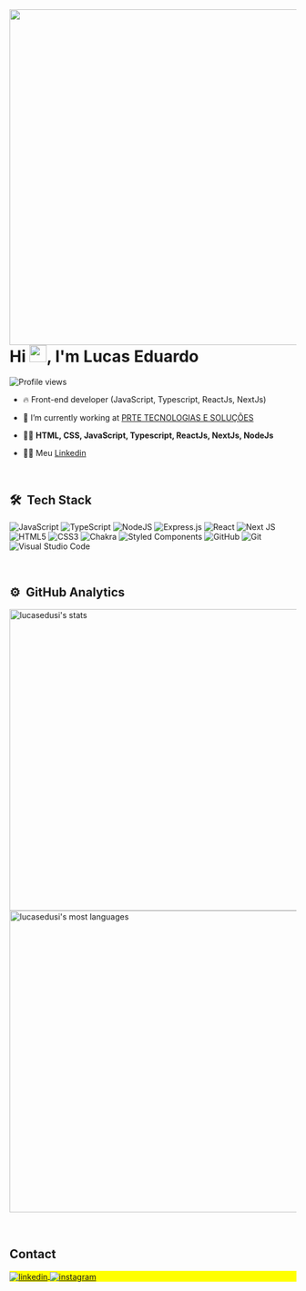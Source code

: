 <img align="right" height="590em" src="https://raw.githubusercontent.com/gist/Lucasedusi/b41079cadbbd150dc15c23d3cd518f47/raw/00a17f63eb9e94a829458a78efbdf05384f4ee1e/card_github.svg"/>

<h1 align="left">Hi <img src="https://raw.githubusercontent.com/kaueMarques/kaueMarques/master/hi.gif" height="30px">, I'm Lucas Eduardo</h1>

<p align="left"> <img src="https://komarev.com/ghpvc/?username=lucasedusi&color=yellow" alt="Profile views" /> </p>

- 🔥 Front-end developer (JavaScript, Typescript, ReactJs, NextJs)

- 🔭 I’m currently working at [PRTE TECNOLOGIAS E SOLUÇÕES](https://github.com/somosprte)

- 👨‍💻 **HTML, CSS, JavaScript, Typescript, ReactJs, NextJs, NodeJs**

- 👨‍💻 Meu [Linkedin](https://www.linkedin.com/in/lucas-eduardo-pereira-andrade-8224751b2/)



<br>

## 🛠 &nbsp;Tech Stack

![JavaScript](https://img.shields.io/badge/javascript-%23323330.svg?style=for-the-badge&logo=javascript&logoColor=%23F7DF1E)
![TypeScript](https://img.shields.io/badge/typescript-%23007ACC.svg?style=for-the-badge&logo=typescript&logoColor=white)
![NodeJS](https://img.shields.io/badge/node.js-6DA55F?style=for-the-badge&logo=node.js&logoColor=white)
![Express.js](https://img.shields.io/badge/express.js-%23404d59.svg?style=for-the-badge&logo=express&logoColor=%2361DAFB)
![React](https://img.shields.io/badge/react-%2320232a.svg?style=for-the-badge&logo=react&logoColor=%2361DAFB)
![Next JS](https://img.shields.io/badge/Next-black?style=for-the-badge&logo=next.js&logoColor=white)
![HTML5](https://img.shields.io/badge/html5-%23E34F26.svg?style=for-the-badge&logo=html5&logoColor=white)
![CSS3](https://img.shields.io/badge/css3-%231572B6.svg?style=for-the-badge&logo=css3&logoColor=white)
![Chakra](https://img.shields.io/badge/chakra-%234ED1C5.svg?style=for-the-badge&logo=chakraui&logoColor=white)
![Styled Components](https://img.shields.io/badge/styled--components-DB7093?style=for-the-badge&logo=styled-components&logoColor=white)
![GitHub](https://img.shields.io/badge/github-%23121011.svg?style=for-the-badge&logo=github&logoColor=white)
![Git](https://img.shields.io/badge/git-%23F05033.svg?style=for-the-badge&logo=git&logoColor=white)
![Visual Studio Code](https://img.shields.io/badge/Visual%20Studio%20Code-0078d7.svg?style=for-the-badge&logo=visual-studio-code&logoColor=white)

<br>

## ⚙️ &nbsp;GitHub Analytics

<p align="left">
<img width="530em" src="https://github-readme-stats.vercel.app/api?username=lucasedusi&show_icons=true&theme=vision-friendly-dark" alt="lucasedusi's stats"/>
<img width="530em" src="https://github-readme-stats.vercel.app/api/top-langs/?username=lucasedusi&layout=compact&theme=vision-friendly-dark" alt="lucasedusi's most languages"/>
</p>

<br>

## Contact

<p align="left" style="background:yellow">
<a href="https://www.linkedin.com/in/lucas-eduardo-pereira-andrade-8224751b2/" target="_blank">
  <img align="center" src="https://img.shields.io/badge/-lucasedusi-05122A?style=flat&logo=linkedin" alt="linkedin"/>
</a>
<a href="https://www.instagram.com/lucasedusi/" target="_blank">
 <img align="center" src="https://img.shields.io/badge/-lucasedusi-05122A?style=flat&logo=instagram" alt="instagram"/>
</a>
</p>
